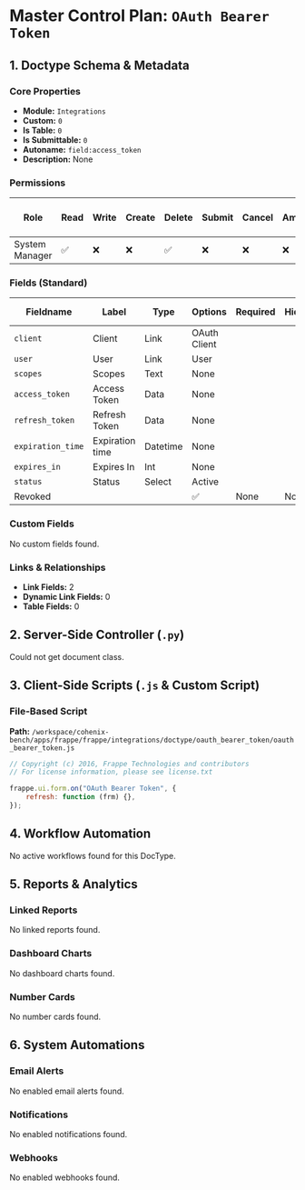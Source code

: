 # Master Control Plan: `OAuth Bearer Token`

## 1. Doctype Schema & Metadata

### Core Properties
- **Module:** `Integrations`
- **Custom:** `0`
- **Is Table:** `0`
- **Is Submittable:** `0`
- **Autoname:** `field:access_token`
- **Description:** None

### Permissions
| Role | Read | Write | Create | Delete | Submit | Cancel | Amend | Report | Import | Export | Print | Email | Share | Set User Perms |
|---|---|---|---|---|---|---|---|---|---|---|---|---|---|---|
| System Manager | ✅ | ❌ | ❌ | ✅ | ❌ | ❌ | ❌ | ✅ | ❌ | ✅ | ✅ | ✅ | ✅ | ❌ |


### Fields (Standard)
| Fieldname | Label | Type | Options | Required | Hidden | Read Only | Default | Description |
|---|---|---|---|---|---|---|---|---|
| `client` | Client | Link | OAuth Client |  |  | ✅ | None | None |
| `user` | User | Link | User |  |  | ✅ | None | None |
| `scopes` | Scopes | Text | None |  |  | ✅ | None | None |
| `access_token` | Access Token | Data | None |  |  | ✅ | None | None |
| `refresh_token` | Refresh Token | Data | None |  |  | ✅ | None | None |
| `expiration_time` | Expiration time | Datetime | None |  |  | ✅ | None | None |
| `expires_in` | Expires In | Int | None |  |  | ✅ | None | None |
| `status` | Status | Select | Active
Revoked |  |  | ✅ | None | None |


### Custom Fields
No custom fields found.


### Links & Relationships
- **Link Fields:** 2
- **Dynamic Link Fields:** 0
- **Table Fields:** 0

## 2. Server-Side Controller (`.py`)
Could not get document class.


## 3. Client-Side Scripts (`.js` & Custom Script)
### File-Based Script
**Path:** `/workspace/cohenix-bench/apps/frappe/frappe/integrations/doctype/oauth_bearer_token/oauth_bearer_token.js`
```javascript
// Copyright (c) 2016, Frappe Technologies and contributors
// For license information, please see license.txt

frappe.ui.form.on("OAuth Bearer Token", {
	refresh: function (frm) {},
});

```




## 4. Workflow Automation
No active workflows found for this DocType.


## 5. Reports & Analytics
### Linked Reports
No linked reports found.


### Dashboard Charts
No dashboard charts found.


### Number Cards
No number cards found.


## 6. System Automations
### Email Alerts
No enabled email alerts found.


### Notifications
No enabled notifications found.


### Webhooks
No enabled webhooks found.
